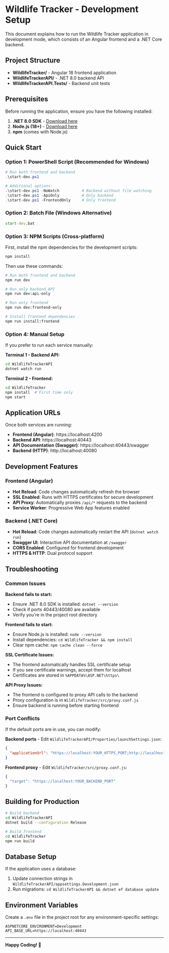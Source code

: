 # Wildlife Tracker - Development Setup

This document explains how to run the Wildlife Tracker application in development mode, which consists of an Angular frontend and a .NET Core backend.

## Project Structure

- **WildlifeTracker/** - Angular 18 frontend application
- **WildlifeTrackerAPI/** - .NET 8.0 backend API
- **WildlifeTrackerAPI.Tests/** - Backend unit tests

## Prerequisites

Before running the application, ensure you have the following installed:

1. **.NET 8.0 SDK** - [Download here](https://dotnet.microsoft.com/download/dotnet/8.0)
2. **Node.js (18+)** - [Download here](https://nodejs.org/)
3. **npm** (comes with Node.js)

## Quick Start

### Option 1: PowerShell Script (Recommended for Windows)

```powershell
# Run both frontend and backend
.\start-dev.ps1

# Additional options:
.\start-dev.ps1 -NoWatch          # Backend without file watching
.\start-dev.ps1 -ApiOnly          # Only backend
.\start-dev.ps1 -FrontendOnly     # Only frontend
```

### Option 2: Batch File (Windows Alternative)

```cmd
start-dev.bat
```

### Option 3: NPM Scripts (Cross-platform)

First, install the npm dependencies for the development scripts:

```bash
npm install
```

Then use these commands:

```bash
# Run both frontend and backend
npm run dev

# Run only backend API
npm run dev:api-only

# Run only frontend
npm run dev:frontend-only

# Install frontend dependencies
npm run install:frontend
```

### Option 4: Manual Setup

If you prefer to run each service manually:

**Terminal 1 - Backend API:**
```bash
cd WildlifeTrackerAPI
dotnet watch run
```

**Terminal 2 - Frontend:**
```bash
cd WildlifeTracker
npm install  # First time only
npm start
```

## Application URLs

Once both services are running:

- **Frontend (Angular)**: https://localhost:4200
- **Backend API**: https://localhost:40443
- **API Documentation (Swagger)**: https://localhost:40443/swagger
- **Backend (HTTP)**: http://localhost:40080

## Development Features

### Frontend (Angular)
- **Hot Reload**: Code changes automatically refresh the browser
- **SSL Enabled**: Runs with HTTPS certificates for secure development
- **API Proxy**: Automatically proxies `/api/*` requests to the backend
- **Service Worker**: Progressive Web App features enabled

### Backend (.NET Core)
- **Hot Reload**: Code changes automatically restart the API (`dotnet watch run`)
- **Swagger UI**: Interactive API documentation at `/swagger`
- **CORS Enabled**: Configured for frontend development
- **HTTPS & HTTP**: Dual protocol support

## Troubleshooting

### Common Issues

**Backend fails to start:**
- Ensure .NET 8.0 SDK is installed: `dotnet --version`
- Check if ports 40443/40080 are available
- Verify you're in the project root directory

**Frontend fails to start:**
- Ensure Node.js is installed: `node --version`
- Install dependencies: `cd WildlifeTracker && npm install`
- Clear npm cache: `npm cache clean --force`

**SSL Certificate Issues:**
- The frontend automatically handles SSL certificate setup
- If you see certificate warnings, accept them for localhost
- Certificates are stored in `%APPDATA%\ASP.NET\https\`

**API Proxy Issues:**
- The frontend is configured to proxy API calls to the backend
- Proxy configuration is in `WildlifeTracker/src/proxy.conf.js`
- Ensure backend is running before starting frontend

### Port Conflicts

If the default ports are in use, you can modify:

**Backend ports** - Edit `WildlifeTrackerAPI/Properties/launchSettings.json`:
```json
{
  "applicationUrl": "https://localhost:YOUR_HTTPS_PORT;http://localhost:YOUR_HTTP_PORT"
}
```

**Frontend proxy** - Edit `WildlifeTracker/src/proxy.conf.js`:
```javascript
{
  "target": "https://localhost:YOUR_BACKEND_PORT"
}
```

## Building for Production

```bash
# Build backend
cd WildlifeTrackerAPI
dotnet build --configuration Release

# Build frontend
cd WildlifeTracker
npm run build
```

## Database Setup

If the application uses a database:
1. Update connection strings in `WildlifeTrackerAPI/appsettings.Development.json`
2. Run migrations: `cd WildlifeTrackerAPI && dotnet ef database update`

## Environment Variables

Create a `.env` file in the project root for any environment-specific settings:

```
ASPNETCORE_ENVIRONMENT=Development
API_BASE_URL=https://localhost:40443
```

---

**Happy Coding! 🚀**
